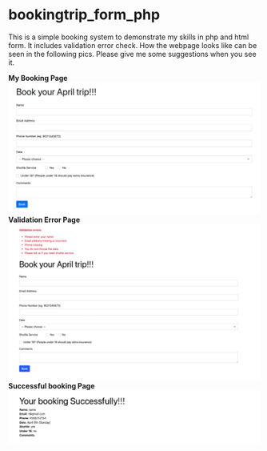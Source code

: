 # bookingtrip_form_php


This is a simple booking system to demonstrate my skills in php and html form. It includes validation error check. How the webpage looks like can be seen in the following pics. Please give me some suggestions when you see it.

**My Booking Page**
![home_page](home_page.png)
**Validation Error Page**
![validation](validation.png)
**Successful booking Page**
![success](success.png)
